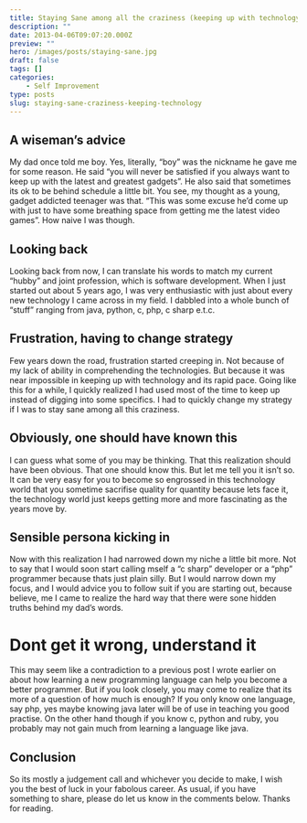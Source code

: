 ```yaml
---
title: Staying Sane among all the craziness (keeping up with technology)
description: ""
date: 2013-04-06T09:07:20.000Z
preview: ""
hero: /images/posts/staying-sane.jpg
draft: false
tags: []
categories:
    - Self Improvement
type: posts
slug: staying-sane-craziness-keeping-technology
---
```


## A wiseman’s advice

My dad once told me boy. Yes, literally, “boy” was the nickname he gave me for some reason. He said “you will never be satisfied if you always want to keep up with the latest and greatest gadgets”. He also said that sometimes its ok to be behind schedule a little bit. You see, my thought as a young, gadget addicted teenager was that. “This was some excuse he’d come up with just to have some breathing space from getting me the latest video games”. How naive I was though.

## Looking back

Looking back from now, I can translate his words to match my current “hubby” and joint profession, which is software development. When I just started out about 5 years ago, I was very enthusiastic with just about every new technology I came across in my field. I dabbled into a whole bunch of “stuff” ranging from java, python, c, php, c sharp e.t.c.

## Frustration, having to change strategy

Few years down the road, frustration started creeping in. Not because of my lack of ability in comprehending the technologies. But because it was near impossible in keeping up with technology and its rapid pace. Going like this for a while, I quickly realized I had used most of the time to keep up instead of digging into some specifics. I had to quickly change my strategy if I was to stay sane among all this craziness.

## Obviously, one should have known this

I can guess what some of you may be thinking. That this realization should have been obvious. That one should know this. But let me tell you it isn’t so. It can be very easy for you to become so engrossed in this technology world that you sometime sacrifise quality for quantity because lets face it, the technology world just keeps getting more and more fascinating as the years move by.

## Sensible persona kicking in

Now with this realization I had narrowed down my niche a little bit more. Not to say that I would soon start calling mself a “c sharp” developer or a “php” programmer because thats just plain silly. But I would narrow down my focus, and I would advice you to follow suit if you are starting out, because believe, me I came to realize the hard way that there were sone hidden truths behind my dad’s words.
#
# Dont get it wrong, understand it

This may seem like a contradiction to a previous post I wrote earlier on about how learning a new programming language can help you become a better programmer. But if you look closely, you may come to realize that its more of a question of how much is enough? If you only know one language, say php, yes maybe knowing java later will be of use in teaching you good practise. On the other hand though if you know c, python and ruby, you probably may not gain much from learning a language like java.

## Conclusion

So its mostly a judgement call and whichever you decide to make, I wish you the best of luck in your fabolous career. As usual, if you have something to share, please do let us know in the comments below. Thanks for reading.

